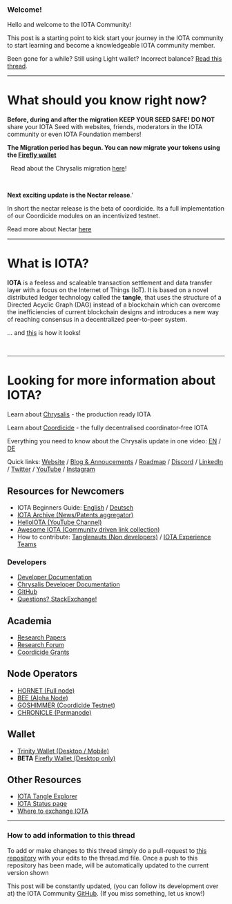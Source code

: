 ### Welcome!

Hello and welcome to the IOTA Community!

This post is a starting point to kick start your journey in the IOTA community to start learning and become a knowledgeable IOTA community member.

Been gone for a while? Still using Light wallet? Incorrect balance? [Read this thread](https://www.reddit.com/r/Iota/comments/lkf492/light_wallet_trinity_incorrect_balance_welcome/).

---
# What should you know right now?

**Before, during and after the migration KEEP YOUR SEED SAFE!** 
**DO NOT** share your IOTA Seed with websites, friends, moderators in the IOTA community or even IOTA Foundation members!

**The Migration period has begun. You can now migrate your tokens using the [Firefly wallet](https://firefly.iota.org)**

&nbsp;
Read about the Chrysalis migration [here](https://blog.iota.org/chrysalis-network-migration-release-date/)!

&nbsp;

**Next exciting update is the Nectar release**.'
&nbsp;

In short the nectar release is the beta of coordicide. 
Its a full implementation of our Coordicide modules on an incentivized testnet.

Read more about Nectar [here](https://blog.iota.org/iota-2-0-introducing-pollen-nectar-and-honey-de7b9c4c8199/)

---
# What is IOTA?

**IOTA** is a feeless and scaleable transaction settlement and data transfer layer with a focus on the Internet of Things (IoT). It is based on a novel distributed ledger technology called the **tangle**, that uses the structure of a Directed Acyclic Graph (DAG) instead of a blockchain which can overcome the inefficiencies of current blockchain designs and introduces a new way of reaching consensus in a decentralized peer-to-peer system.

... and [this](https://explorer.iota.org/mainnet/visualizer/) is how it looks!

&nbsp;

---
# Looking for more information about IOTA?

Learn about [Chrysalis](https://chrysalis.iota.org) - the production ready IOTA 

Learn about [Coordicide](https://coordicide.iota.org) - the fully decentralised coordinator-free IOTA 

Everything you need to know about the Chrysalis update in one video: [EN](https://www.youtube.com/watch?v=AXXHbrzN5HQ) / [DE](https://www.youtube.com/watch?v=IHmu-vSIL4s)

Quick links: [Website](https://www.iota.org) / [Blog & Annoucements](https://blog.iota.org) / [Roadmap](https://roadmap.iota.org) / [Discord](https://discord.iota.org) / [LinkedIn](https://www.linkedin.com/company/iotafoundation/) / [Twitter](https://twitter.com/iota) / [YouTube](https://youtube.com/c/IOTAFoundation) /
[Instagram](https://www.instagram.com/iotafoundation/)

## Resources for Newcomers
* IOTA Beginners Guide: [English](https://iota-beginners-guide.com) / [Deutsch](https://iota-einsteiger-guide.de/)
* [IOTA Archive (News/Patents aggregator)](https://iotaarchive.com)
* [HelloIOTA (YouTube Channel)](https://www.youtube.com/c/helloiota)
* [Awesome IOTA (Community driven link collection)](https://github.com/iota-community/awesome-iota)
* How to contribute: [Tanglenauts (Non developers)](https://github.com/iota-community/IOTA-eXperience-Team/blob/main/community/support_the_vision.md) / [IOTA Experience Teams](https://github.com/iota-community/iota-experience-team)

### Developers
* [Developer Documentation](https://docs.iota.org)
* [Chrysalis Developer Documentation](https://chrysalis.docs.iota.org/introduction/welcome.html)
* [GitHub](https://github.com/iotaledger)
* [Questions? StackExchange!](https://iota.stackexchange.com)

## Academia
* [Research Papers](https://www.iota.org/foundation/research-papers)
* [Research Forum](https://iota.cafe)
* [Coordicide Grants](https://coordicide.iota.org/grants)

## Node Operators
* [HORNET (Full node)](https://github.com/iotaledger/hornet)
* [BEE (Alpha Node)](https://github.com/iotaledger/bee)
* [GOSHIMMER (Coordicide Testnet)](https://github.com/iotaledger/goshimmer)
* [CHRONICLE (Permanode)](https://github.com/iotaledger/chronicle)

## Wallet
* [Trinity Wallet (Desktop / Mobile)](https://trinity.iota.org)
* **BETA** [Firefly Wallet (Desktop only)](https://blog.iota.org/firefly-beta-release/)

## Other Resources
* [IOTA Tangle Explorer](https://explorer.iota.org)
* [IOTA Status page](https://status.iota.org) 
* [Where to exchange IOTA](https://www.iota.org/get-started/buy-iota)


---
### How to add information to this thread
To add or make changes to this thread simply do a pull-request to [this repository](https://github.com/iota-community/X-Team_Reddit_Allinone) with your edits to the thread.md file. 
Once a push to this repository has been made, will be automatically updated to the current version shown

This post will be constantly updated, (you can follow its development over at) the IOTA Community [GitHub](https://github.com/iota-community/X-Team_Reddit_Allinone). (If you miss something, let us know!)
